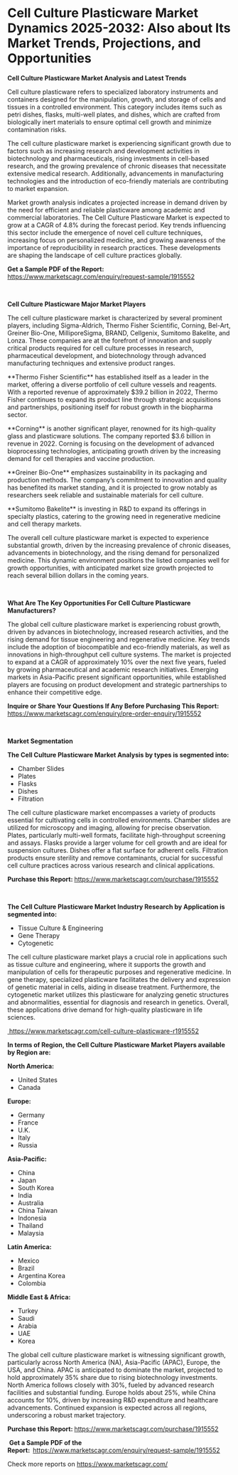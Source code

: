 <p><h1>Cell Culture Plasticware Market Dynamics 2025-2032: Also about Its Market Trends, Projections, and Opportunities</h1></p><p><strong>Cell Culture Plasticware Market Analysis and Latest Trends</strong></p>
<p><p>Cell culture plasticware refers to specialized laboratory instruments and containers designed for the manipulation, growth, and storage of cells and tissues in a controlled environment. This category includes items such as petri dishes, flasks, multi-well plates, and dishes, which are crafted from biologically inert materials to ensure optimal cell growth and minimize contamination risks. </p><p>The cell culture plasticware market is experiencing significant growth due to factors such as increasing research and development activities in biotechnology and pharmaceuticals, rising investments in cell-based research, and the growing prevalence of chronic diseases that necessitate extensive medical research. Additionally, advancements in manufacturing technologies and the introduction of eco-friendly materials are contributing to market expansion.</p><p>Market growth analysis indicates a projected increase in demand driven by the need for efficient and reliable plasticware among academic and commercial laboratories. The Cell Culture Plasticware Market is expected to grow at a CAGR of 4.8% during the forecast period. Key trends influencing this sector include the emergence of novel cell culture techniques, increasing focus on personalized medicine, and growing awareness of the importance of reproducibility in research practices. These developments are shaping the landscape of cell culture practices globally.</p></p>
<p><strong>Get a Sample PDF of the Report:&nbsp;</strong> <a href="https://www.marketscagr.com/enquiry/request-sample/1915552?utm_campaign=2882&utm_medium=2&utm_source=Github&utm_content=ia&utm_term=04032025&utm_id=cell-culture-plasticware">https://www.marketscagr.com/enquiry/request-sample/1915552</a></p>
<p>&nbsp;</p>
<p><strong>Cell Culture Plasticware Major Market Players</strong></p>
<p><p>The cell culture plasticware market is characterized by several prominent players, including Sigma-Aldrich, Thermo Fisher Scientific, Corning, Bel-Art, Greiner Bio-One, MilliporeSigma, BRAND, Cellgenix, Sumitomo Bakelite, and Lonza. These companies are at the forefront of innovation and supply critical products required for cell culture processes in research, pharmaceutical development, and biotechnology through advanced manufacturing techniques and extensive product ranges.</p><p>**Thermo Fisher Scientific** has established itself as a leader in the market, offering a diverse portfolio of cell culture vessels and reagents. With a reported revenue of approximately $39.2 billion in 2022, Thermo Fisher continues to expand its product line through strategic acquisitions and partnerships, positioning itself for robust growth in the biopharma sector.</p><p>**Corning** is another significant player, renowned for its high-quality glass and plasticware solutions. The company reported $3.6 billion in revenue in 2022. Corning is focusing on the development of advanced bioprocessing technologies, anticipating growth driven by the increasing demand for cell therapies and vaccine production.</p><p>**Greiner Bio-One** emphasizes sustainability in its packaging and production methods. The company’s commitment to innovation and quality has benefited its market standing, and it is projected to grow notably as researchers seek reliable and sustainable materials for cell culture.</p><p>**Sumitomo Bakelite** is investing in R&D to expand its offerings in specialty plastics, catering to the growing need in regenerative medicine and cell therapy markets. </p><p>The overall cell culture plasticware market is expected to experience substantial growth, driven by the increasing prevalence of chronic diseases, advancements in biotechnology, and the rising demand for personalized medicine. This dynamic environment positions the listed companies well for growth opportunities, with anticipated market size growth projected to reach several billion dollars in the coming years.</p></p>
<p>&nbsp;</p>
<p><strong>What Are The Key Opportunities For Cell Culture Plasticware Manufacturers?</strong></p>
<p><p>The global cell culture plasticware market is experiencing robust growth, driven by advances in biotechnology, increased research activities, and the rising demand for tissue engineering and regenerative medicine. Key trends include the adoption of biocompatible and eco-friendly materials, as well as innovations in high-throughput cell culture systems. The market is projected to expand at a CAGR of approximately 10% over the next five years, fueled by growing pharmaceutical and academic research initiatives. Emerging markets in Asia-Pacific present significant opportunities, while established players are focusing on product development and strategic partnerships to enhance their competitive edge.</p></p>
<p><strong>Inquire or Share Your Questions If Any Before Purchasing This Report:</strong> <a href="https://www.marketscagr.com/enquiry/pre-order-enquiry/1915552?utm_campaign=2882&utm_medium=2&utm_source=Github&utm_content=ia&utm_term=04032025&utm_id=cell-culture-plasticware">https://www.marketscagr.com/enquiry/pre-order-enquiry/1915552</a></p>
<p>&nbsp;</p>
<p><strong>Market Segmentation</strong></p>
<p><strong>The Cell Culture Plasticware Market Analysis by types is segmented into:</strong></p>
<p><ul><li>Chamber Slides</li><li>Plates</li><li>Flasks</li><li>Dishes</li><li>Filtration</li></ul></p>
<p><p>The cell culture plasticware market encompasses a variety of products essential for cultivating cells in controlled environments. Chamber slides are utilized for microscopy and imaging, allowing for precise observation. Plates, particularly multi-well formats, facilitate high-throughput screening and assays. Flasks provide a larger volume for cell growth and are ideal for suspension cultures. Dishes offer a flat surface for adherent cells. Filtration products ensure sterility and remove contaminants, crucial for successful cell culture practices across various research and clinical applications.</p></p>
<p><strong>Purchase this Report:&nbsp;</strong><a href="https://www.marketscagr.com/purchase/1915552?utm_campaign=2882&utm_medium=2&utm_source=Github&utm_content=ia&utm_term=04032025&utm_id=cell-culture-plasticware">https://www.marketscagr.com/purchase/1915552</a></p>
<p>&nbsp;</p>
<p><strong>The Cell Culture Plasticware Market Industry Research by Application is segmented into:</strong></p>
<p><ul><li>Tissue Culture & Engineering</li><li>Gene Therapy</li><li>Cytogenetic</li></ul></p>
<p><p>The cell culture plasticware market plays a crucial role in applications such as tissue culture and engineering, where it supports the growth and manipulation of cells for therapeutic purposes and regenerative medicine. In gene therapy, specialized plasticware facilitates the delivery and expression of genetic material in cells, aiding in disease treatment. Furthermore, the cytogenetic market utilizes this plasticware for analyzing genetic structures and abnormalities, essential for diagnosis and research in genetics. Overall, these applications drive demand for high-quality plasticware in life sciences.</p></p>
<p><a href="https://www.marketscagr.com/cell-culture-plasticware-r1915552?utm_campaign=2882&utm_medium=2&utm_source=Github&utm_content=ia&utm_term=04032025&utm_id=cell-culture-plasticware">&nbsp;https://www.marketscagr.com/cell-culture-plasticware-r1915552</a></p>
<p><strong>In terms of Region, the Cell Culture Plasticware Market Players available by Region are:</strong></p>
<p>
    <p> <strong> North America: </strong>
        <ul>
            <li>United States</li>
            <li>Canada</li>
        </ul>
        </p> 
    <p> <strong> Europe: </strong>
        <ul>
            <li>Germany</li>
            <li>France</li>
            <li>U.K.</li>
            <li>Italy</li>
            <li>Russia</li>
        </ul>
        </p> 
    <p> <strong> Asia-Pacific: </strong>
        <ul>
            <li>China</li>
            <li>Japan</li>
            <li>South Korea</li>
            <li>India</li>
            <li>Australia</li>
            <li>China Taiwan</li>
            <li>Indonesia</li>
            <li>Thailand</li>
            <li>Malaysia</li>
        </ul>
        </p> 
    <p> <strong> Latin America: </strong>
        <ul>
            <li>Mexico</li>
            <li>Brazil</li>
            <li>Argentina Korea</li>
            <li>Colombia</li>
        </ul>
        </p> 
    <p> <strong> Middle East & Africa: </strong>
        <ul>
            <li>Turkey</li>
            <li>Saudi</li>
            <li>Arabia</li>
            <li>UAE</li>
            <li>Korea</li>
        </ul>
    </p>
    </p>
<p><p>The global cell culture plasticware market is witnessing significant growth, particularly across North America (NA), Asia-Pacific (APAC), Europe, the USA, and China. APAC is anticipated to dominate the market, projected to hold approximately 35% share due to rising biotechnology investments. North America follows closely with 30%, fueled by advanced research facilities and substantial funding. Europe holds about 25%, while China accounts for 10%, driven by increasing R&D expenditure and healthcare advancements. Continued expansion is expected across all regions, underscoring a robust market trajectory.</p></p>
<p><strong>Purchase this Report: </strong><a href="https://www.marketscagr.com/purchase/1915552?utm_campaign=2882&utm_medium=2&utm_source=Github&utm_content=ia&utm_term=04032025&utm_id=cell-culture-plasticware">https://www.marketscagr.com/purchase/1915552</a></p>
<p>&nbsp;<strong>Get a Sample PDF of the Report:&nbsp;&nbsp;</strong><a href="https://www.marketscagr.com/enquiry/request-sample/1915552?utm_campaign=2882&utm_medium=2&utm_source=Github&utm_content=ia&utm_term=04032025&utm_id=cell-culture-plasticware">https://www.marketscagr.com/enquiry/request-sample/1915552</a></p>
<p><strong></strong></p>
<p>Check more reports on <a href="https://www.marketscagr.com/?utm_campaign=2882&utm_medium=2&utm_source=Github&utm_content=ia&utm_term=04032025&utm_id=cell-culture-plasticware">https://www.marketscagr.com/</a></p>